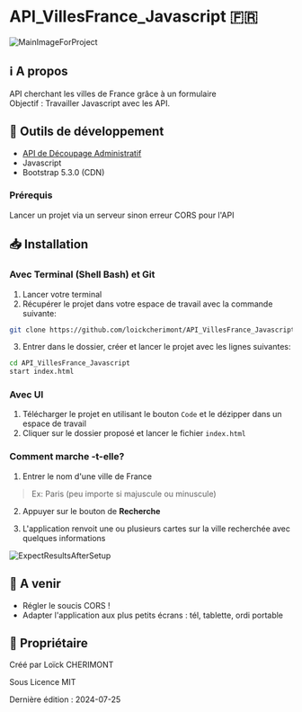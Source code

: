 # API_VillesFrance_Javascript :fr:

<!-- replace this sample image by an app screenshot -->
![MainImageForProject](https://placehold.co/500x300)


## :information_source: A propos  

API cherchant les villes de France grâce à un formulaire  
Objectif : Travailler Javascript avec les API.


## :wrench: Outils de développement
- [API de Découpage Administratif](https://api.gouv.fr/documentation/api-geo)
- Javascript
- Bootstrap 5.3.0 (CDN)

### Prérequis

Lancer un projet via un serveur sinon erreur CORS pour l'API
<!-- explain with more details the line above -->


## :inbox_tray: Installation
### Avec Terminal (Shell Bash) et Git 
1. Lancer votre terminal
2. Récupérer le projet dans votre espace de travail avec la commande suivante:
```bash
git clone https://github.com/loickcherimont/API_VillesFrance_Javascript
```
3. Entrer dans le dossier, créer et lancer le projet avec les lignes suivantes:
```bash
cd API_VillesFrance_Javascript
start index.html
```
### Avec UI
1. Télécharger le projet en utilisant le bouton `Code` et le dézipper dans un espace de travail
2. Cliquer sur le dossier proposé et lancer le fichier `index.html`


### Comment marche -t-elle?

1. Entrer le nom d'une ville de France

> Ex: Paris (peu importe si majuscule ou minuscule)

2. Appuyer sur le bouton de **Recherche**

3. L'application renvoit une ou plusieurs cartes sur la ville recherchée avec quelques informations

<!-- replace this sample image by an app screenshot -->
![ExpectResultsAfterSetup](https://placehold.co/300x200)


## :rocket: A venir
- Régler le soucis CORS !
- Adapter l'application aux plus petits écrans : tél, tablette, ordi portable

<!-- 
### API en elle-même :gear:
- [x] Traiter les doublons (Saint-Denis), créer de nouvelles cartes d'informations pour chacun
- [ ] Si en France, afficher par défaut la ville de l'utilisateur

#### Prioritaires :warning:
- [x] Sécuriser l'API contre les malfaiteurs (Injection code, etc)
- [ ] Permettre à l'utilisateur d'entrer des valeurs sans accents

### Donnons lui du beau :sparkles:
- [ ] Formater l'affichage des **codes postaux**
- [x] Afficher message d'erreur si nom de ville non identifiée/vide
- [x] Rendre le formulaire case-insensitive
- [x] Préparer la requête avant soumission (trim, ...)
- [ ] Afficher les villes en grille (Flexbox) en gardant les résultats au-dessus

### Structurer le code
- [ ] Scinder la fonction `getCityInformations` en d'autres fonctions (trop de logiques!)


 -->


## :key: Propriétaire

Créé par Loïck CHERIMONT  

Sous Licence MIT  

Dernière édition : 2024-07-25

